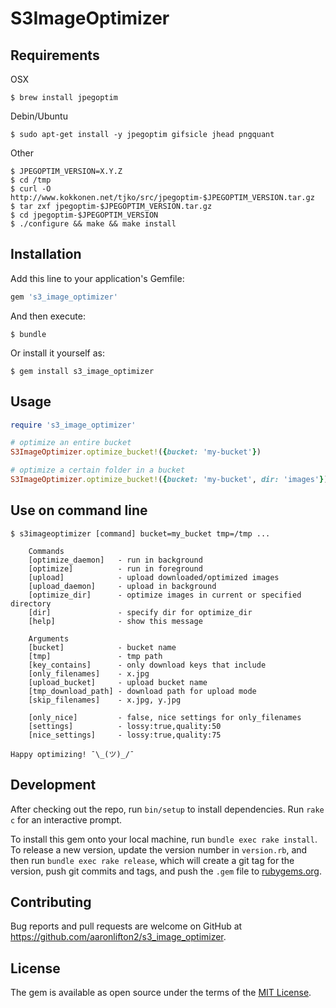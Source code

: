 # S3ImageOptimizer

## Requirements

OSX
```
$ brew install jpegoptim
```

Debin/Ubuntu
```
$ sudo apt-get install -y jpegoptim gifsicle jhead pngquant
```

Other
```
$ JPEGOPTIM_VERSION=X.Y.Z
$ cd /tmp
$ curl -O http://www.kokkonen.net/tjko/src/jpegoptim-$JPEGOPTIM_VERSION.tar.gz
$ tar zxf jpegoptim-$JPEGOPTIM_VERSION.tar.gz
$ cd jpegoptim-$JPEGOPTIM_VERSION
$ ./configure && make && make install
```

## Installation

Add this line to your application's Gemfile:

```ruby
gem 's3_image_optimizer'
```

And then execute:

    $ bundle

Or install it yourself as:

    $ gem install s3_image_optimizer

## Usage

```ruby
require 's3_image_optimizer'

# optimize an entire bucket
S3ImageOptimizer.optimize_bucket!({bucket: 'my-bucket'})

# optimize a certain folder in a bucket
S3ImageOptimizer.optimize_bucket!({bucket: 'my-bucket', dir: 'images'})
```

## Use on command line

```
$ s3imageoptimizer [command] bucket=my_bucket tmp=/tmp ...

    Commands
    [optimize_daemon]   - run in background
    [optimize]          - run in foreground
    [upload]            - upload downloaded/optimized images
    [upload_daemon]     - upload in background
    [optimize_dir]      - optimize images in current or specified directory
    [dir]               - specify dir for optimize_dir
    [help]              - show this message

    Arguments
    [bucket]            - bucket name
    [tmp]               - tmp path
    [key_contains]      - only download keys that include
    [only_filenames]    - x.jpg
    [upload_bucket]     - upload bucket name
    [tmp_download_path] - download path for upload mode
    [skip_filenames]    - x.jpg, y.jpg

    [only_nice]         - false, nice settings for only_filenames
    [settings]          - lossy:true,quality:50
    [nice_settings]     - lossy:true,quality:75

Happy optimizing! ¯\_(ツ)_/¯
```

## Development

After checking out the repo, run `bin/setup` to install dependencies. Run `rake c` for an interactive prompt.

To install this gem onto your local machine, run `bundle exec rake install`. To release a new version, update the version number in `version.rb`, and then run `bundle exec rake release`, which will create a git tag for the version, push git commits and tags, and push the `.gem` file to [rubygems.org](https://rubygems.org).

## Contributing

Bug reports and pull requests are welcome on GitHub at https://github.com/aaronlifton2/s3_image_optimizer.


## License

The gem is available as open source under the terms of the [MIT License](http://opensource.org/licenses/MIT).

